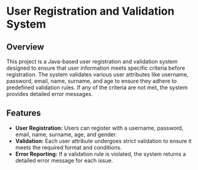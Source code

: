 # User Registration and Validation System

## Overview

This project is a Java-based user registration and validation system designed to ensure that user information meets specific criteria before registration. The system validates various user attributes like username, password, email, name, surname, and age to ensure they adhere to predefined validation rules. If any of the criteria are not met, the system provides detailed error messages.

## Features

- **User Registration:** Users can register with a username, password, email, name, surname, age, and gender.
- **Validation:** Each user attribute undergoes strict validation to ensure it meets the required format and conditions.
- **Error Reporting:** If a validation rule is violated, the system returns a detailed error message for each issue.
